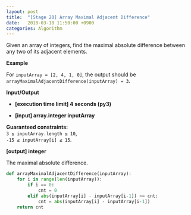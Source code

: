 ```yaml
---
layout: post
title:  "[Stage 20] Array Maximal Adjacent Difference"
date:   2018-03-18 11:50:00 +0900
categories: Algorithm
---
```


Given an array of integers, find the maximal absolute difference between any two of its adjacent elements.

**Example**

For `inputArray = [2, 4, 1, 0]`, the output should be
`arrayMaximalAdjacentDifference(inputArray) = 3`.

**Input/Output**

- **[execution time limit] 4 seconds (py3)**

- **[input] array.integer inputArray**

**Guaranteed constraints:**  
`3 ≤ inputArray.length ≤ 10`,  
`-15 ≤ inputArray[i] ≤ 15`.

**[output] integer**

The maximal absolute difference.

```python
def arrayMaximalAdjacentDifference(inputArray):
    for i in range(len(inputArray)):
        if i == 0:
            cnt = 0
        elif abs(inputArray[i] - inputArray[i-1]) >= cnt:
            cnt = abs(inputArray[i] - inputArray[i-1])
    return cnt
```
